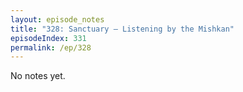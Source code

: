 ```yaml
---
layout: episode_notes
title: "328: Sanctuary — Listening by the Mishkan"
episodeIndex: 331
permalink: /ep/328
---
```

No notes yet.
